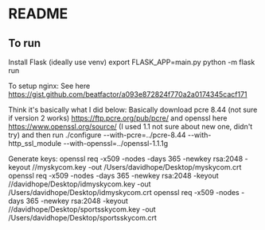 # README

## To run
Install Flask (ideally use venv)
export FLASK_APP=main.py
python -m flask run

To setup nginx: 
See here https://gist.github.com/beatfactor/a093e872824f770a2a0174345cacf171

Think it's basically what I did below:
Basically download pcre 8.44 (not sure if version 2 works) https://ftp.pcre.org/pub/pcre/
and openssl here https://www.openssl.org/source/ (I used 1.1 not sure about new one, didn't try)
and then run
./configure --with-pcre=../pcre-8.44 --with-http_ssl_module --with-openssl=../openssl-1.1.1g


Generate keys:
openssl req -x509 -nodes -days 365 -newkey rsa:2048 -keyout /<base>/myskycom.key -out /Users/davidhope/Desktop/myskycom.crt
openssl req -x509 -nodes -days 365 -newkey rsa:2048 -keyout /<base>/davidhope/Desktop/idmyskycom.key -out /Users/davidhope/Desktop/idmyskycom.crt
openssl req -x509 -nodes -days 365 -newkey rsa:2048 -keyout /<base>/davidhope/Desktop/sportsskycom.key -out /Users/davidhope/Desktop/sportsskycom.crt

